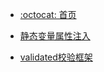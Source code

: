 - [:octocat: 首页](/README)

- [静态变量属性注入](/md/spring/@Value注解给静态变量注入值.md)
- [validated校验框架](/md/spring/spring校验框架.md)